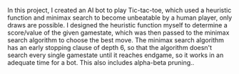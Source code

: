In this project, I created an AI bot to play Tic-tac-toe, which used a heuristic function and minimax search to become unbeatable by a human player, only draws are possible. I designed the heuristic function myself to determine a score/value of the given gamestate, which was then passed to the minimax search algorithm to choose the best move. The minimax search algorithm has an early stopping clause of depth 6, so that the algorithm doesn't search every single gamestate until it reaches endgame, so it works in an adequate time for a bot. This also includes alpha-beta pruning..
